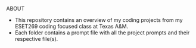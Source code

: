 ABOUT
- This repository contains an overview of my coding projects from my ESET269 coding focused class at Texas A&M.
- Each folder contains a prompt file with all the project prompts and their respective file(s).

